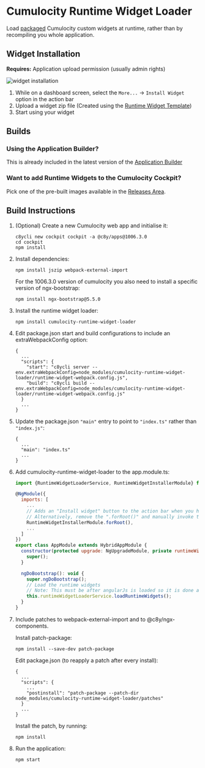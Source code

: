 # Cumulocity Runtime Widget Loader
Load [packaged](https://github.com/SoftwareAG/cumulocity-runtime-widget) Cumulocity custom widgets at runtime, rather than by recompiling you whole application.

## Widget Installation
**Requires:** Application upload permission (usually admin rights)

![widget installation](https://user-images.githubusercontent.com/38696279/83655992-e9997280-a5b6-11ea-82e4-8411fdd0ebc7.png)

1. While on a dashboard screen, select the `More...` -> `Install Widget` option in the action bar
2. Upload a widget zip file (Created using the [Runtime Widget Template](https://github.com/SoftwareAG/cumulocity-runtime-widget))
3. Start using your widget

## Builds

### Using the Application Builder?
This is already included in the latest version of the [Application Builder](https://github.com/SoftwareAG/cumulocity-app-builder)

### Want to add Runtime Widgets to the Cumulocity Cockpit?
Pick one of the pre-built images available in the [Releases Area](https://github.com/SoftwareAG/cumulocity-runtime-widget-loader/releases).


## Build Instructions
1. (Optional) Create a new Cumulocity web app and initialise it:
   ```
   c8ycli new cockpit cockpit -a @c8y/apps@1006.3.0
   cd cockpit
   npm install
   ```
2. Install dependencies:
   ```
   npm install jszip webpack-external-import
   ```
   For the 1006.3.0 version of cumulocity you also need to install a specific version of ngx-bootstrap:
   ```
   npm install ngx-bootstrap@5.5.0
   ```   
3. Install the runtime widget loader:
   ```
   npm install cumulocity-runtime-widget-loader
   ```
4. Edit package.json start and build configurations to include an extraWebpackConfig option:
   ```
   {
     ...
     "scripts": {
       "start": "c8ycli server --env.extraWebpackConfig=node_modules/cumulocity-runtime-widget-loader/runtime-widget-webpack.config.js",
       "build": "c8ycli build --env.extraWebpackConfig=node_modules/cumulocity-runtime-widget-loader/runtime-widget-webpack.config.js"
     }
     ...
   }
   ```
5. Update the package.json `"main"` entry to point to `"index.ts"` rather than `"index.js"`:
   ```
   {
     ...
     "main": "index.ts"
     ...
   }
   ```
6. Add cumulocity-runtime-widget-loader to the app.module.ts:
   ```javascript
   import {RuntimeWidgetLoaderService, RuntimeWidgetInstallerModule} from "cumulocity-runtime-widget-loader";
   
   @NgModule({
     imports: [
       ...
       // Adds an "Install widget" button to the action bar when you have a dashboard open.
       // Alternatively, remove the ".forRoot()" and manually invoke the RuntimeWidgetInstallerModalService#show() method
       RuntimeWidgetInstallerModule.forRoot(),
       ...
     ]
   })
   export class AppModule extends HybridAppModule {
     constructor(protected upgrade: NgUpgradeModule, private runtimeWidgetLoaderService: RuntimeWidgetLoaderService) {
       super();
     }
   
     ngDoBootstrap(): void {
       super.ngDoBootstrap();
       // Load the runtime widgets
       // Note: This must be after angularJs is loaded so it is done after bootstrapping
       this.runtimeWidgetLoaderService.loadRuntimeWidgets();
     }
   }

   ```
7. Include patches to webpack-external-import and to @c8y/ngx-components.
   
   Install patch-package:
   ```
   npm install --save-dev patch-package
   ```
   Edit package.json (to reapply a patch after every install):
   ```
   {
     ...
     "scripts": {
       ...
       "postinstall": "patch-package --patch-dir node_modules/cumulocity-runtime-widget-loader/patches"
     }
     ...
   }
   ```
   Install the patch, by running:
   ```
   npm install
   ```
8. Run the application:
   ```
   npm start
   ```
